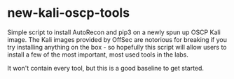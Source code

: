 # new-kali-oscp-tools
Simple script to install AutoRecon and pip3 on a newly spun up OSCP Kali image. The Kali images provided by OffSec are notorious for breaking if you try installing anything on the box - so hopefully this script will allow users to install a few of the most important, most used tools in the labs.

It won't contain every tool, but this is a good baseline to get started.
